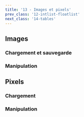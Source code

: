 ```yaml
---
title: '13 - Images et pixels'
prev_class: '12-intlist-floatlist'
next_class: '14-tables'
---
```


## Images
### Chargement et sauvegarde
### Manipulation

## Pixels
### Chargement
### Manipulation